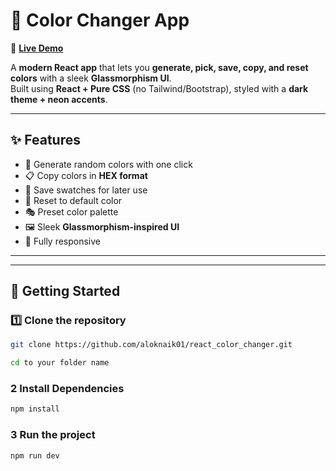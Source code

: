 # 🎨 Color Changer App

🚀 **[Live Demo](https://reactscolorchanger.netlify.app/)**  


A **modern React app** that lets you **generate, pick, save, copy, and reset colors** with a sleek **Glassmorphism UI**.  
Built using **React + Pure CSS** (no Tailwind/Bootstrap), styled with a **dark theme + neon accents**.

---

## ✨ Features

- 🎨 Generate random colors with one click
- 📋 Copy colors in **HEX format**
- 💾 Save swatches for later use
- 🔄 Reset to default color
- 🎭 Preset color palette
- 🖼️ Sleek **Glassmorphism-inspired UI**
- 📱 Fully responsive

---

---

## 🚀 Getting Started

### 1️⃣ Clone the repository

```bash
git clone https://github.com/aloknaik01/react_color_changer.git

cd to your folder name
```

### 2 Install Dependencies

```bash
npm install
```

### 3 Run the project

```bash
npm run dev
```
